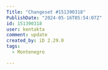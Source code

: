 ```yaml
---
Title: "Changeset #151390318"
PublishDate: "2024-05-16T05:54:07Z"
id: 151390318
user: kentakta
comment: update
created_by: iD 2.29.0
tags:
  - Montenegro

---
```

